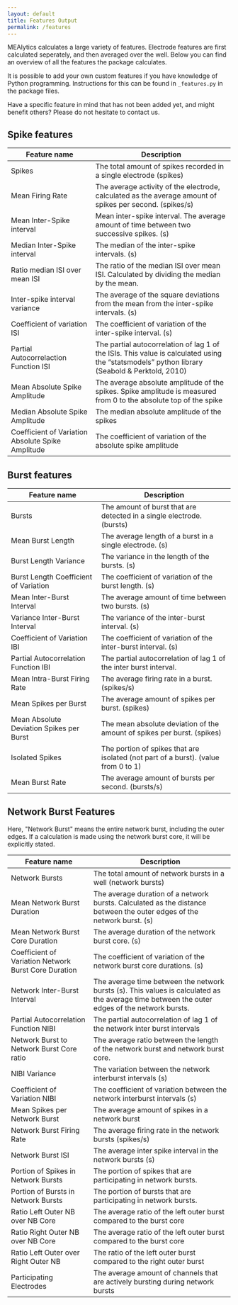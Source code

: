 ```yaml
---
layout: default
title: Features Output
permalink: /features
---
```

MEAlytics calculates a large variety of features. Electrode features are first calculated seperately, and then averaged over the well. Below you can find an overview of all the features the package calculates.

It is possible to add your own custom features if you have knowledge of Python programming. Instructions for this can be found in ```_features.py``` in the package files.

Have a specific feature in mind that has not been added yet, and might benefit others? Please do not hesitate to contact us.

## Spike features

| Feature name | Description |
|-------------|------------|
| Spikes | The total amount of spikes recorded in a single electrode (spikes) |
| Mean Firing Rate | The average activity of the electrode, calculated as the average amount of spikes per second. (spikes/s) |
| Mean Inter-Spike interval | Mean inter-spike interval. The average amount of time between two successive spikes. (s) |
| Median Inter-Spike interval | The median of the inter-spike intervals. (s) |
| Ratio median ISI over mean ISI | The ratio of the median ISI over mean ISI. Calculated by dividing the median by the mean. |
| Inter-spike interval variance | The average of the square deviations from the mean from the inter-spike intervals. (s) |
| Coefficient of variation ISI | The coefficient of variation of the inter-spike interval. (s) |
| Partial Autocorrelaction Function ISI | The partial autocorrelation of lag 1 of the ISIs. This value is calculated using the “statsmodels” python library (Seabold & Perktold, 2010) |
| Mean Absolute Spike Amplitude | The average absolute amplitude of the spikes. Spike amplitude is measured from 0 to the absolute top of the spike |
| Median Absolute Spike Amplitude | The median absolute amplitude of the spikes |
| Coefficient of Variation Absolute Spike Amplitude | The coefficient of variation of the absolute spike amplitude |

## Burst features

| Feature name | Description |
|-------------|------------|
| Bursts | The amount of burst that are detected in a single electrode. (bursts) |
| Mean Burst Length | The average length of a burst in a single electrode. (s) |
| Burst Length Variance | The variance in the length of the bursts. (s) |
| Burst Length Coefficient of Variation | The coefficient of variation of the burst length. (s) |
| Mean Inter-Burst Interval | The average amount of time between two bursts. (s) |
| Variance Inter-Burst Interval | The variance of the inter-burst interval. (s) |
| Coefficient of Variation IBI | The coefficient of variation of the inter-burst interval. (s) |
| Partial Autocorrelation Function IBI | The partial autocorrelation of lag 1 of the inter burst interval. |
| Mean Intra-Burst Firing Rate | The average firing rate in a burst. (spikes/s) |
| Mean Spikes per Burst | The average amount of spikes per burst. (spikes) |
| Mean Absolute Deviation Spikes per Burst | The mean absolute deviation of the amount of spikes per burst. (spikes) |
| Isolated Spikes | The portion of spikes that are isolated (not part of a burst). (value from 0 to 1) |
| Mean Burst Rate | The average amount of bursts per second. (bursts/s) |

## Network Burst Features
Here, "Network Burst" means the entire network burst, including the outer edges. If a calculation is made using the network burst core, it will be explicitly stated.

| Feature name | Description |
|-------------|------------|
| Network Bursts | The total amount of network bursts in a well (network bursts) |
| Mean Network Burst Duration | The average duration of a network bursts. Calculated as the distance between the outer edges of the network burst. (s) |
| Mean Network Burst Core Duration | The average duration of the network burst core. (s) |
| Coefficient of Variation Network Burst Core Duration | The coefficient of variation of the network burst core durations. (s) |
| Network Inter-Burst Interval | The average time between the network bursts (s). This values is calculated as the average time between the outer edges of the network bursts. |
| Partial Autocorrelation Function NIBI | The partial autocorrelation of lag 1 of the network inter burst intervals |
| Network Burst to Network Burst Core ratio | The average ratio between the length of the network burst and network burst core. |
| NIBI Variance | The variation between the network interburst intervals (s) |
| Coefficient of Variation NIBI | The coefficient of variation between the network interburst intervals (s) |
| Mean Spikes per Network Burst | The average amount of spikes in a network burst |
| Network Burst Firing Rate | The average firing rate in the network bursts (spikes/s) |
| Network Burst ISI | The average inter spike interval in the network bursts (s) |
| Portion of Spikes in Network Bursts | The portion of spikes that are participating in network bursts. |
| Portion of Bursts in Network Bursts | The portion of bursts that are participating in network bursts. |
| Ratio Left Outer NB over NB Core | The average ratio of the left outer burst compared to the burst core |
| Ratio Right Outer NB over NB Core | The average ratio of the left outer burst compared to the burst core |
| Ratio Left Outer over Right Outer NB | The ratio of the left outer burst compared to the right outer burst |
| Participating Electrodes | The average amount of channels that are actively bursting during network bursts |